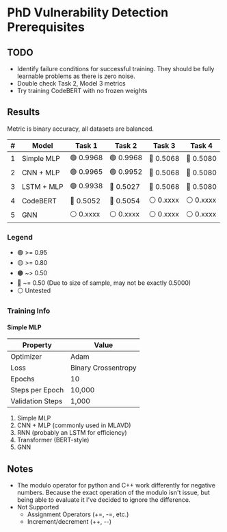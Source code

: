 # PhD Vulnerability Detection Prerequisites

## TODO
* Identify failure conditions for successful training. They should be fully learnable problems as there is zero noise.
* Double check Task 2, Model 3 metrics
* Try training CodeBERT with no frozen weights


## Results

Metric is binary accuracy, all datasets are balanced.

| # | Model       | Task 1    | Task 2    | Task 3    | Task 4    |
|---|-------------|-----------|-----------|-----------|-----------|
| 1 | Simple MLP  | 🟢 0.9968 | 🟢 0.9968 | 🔴 0.5068 | 🔴 0.5080 |
| 2 | CNN + MLP   | 🟢 0.9965 | 🟢 0.9952 | 🔴 0.5068 | 🔴 0.5080 |
| 3 | LSTM + MLP  | 🟢 0.9938 | 🔴 0.5027 | 🔴 0.5068 | 🔴 0.5080 |
| 4 | CodeBERT    | 🔴 0.5052 | 🔴 0.5054 | ⚪ 0.xxxx | ⚪ 0.xxxx |
| 5 | GNN         | ⚪ 0.xxxx | ⚪ 0.xxxx | ⚪ 0.xxxx | ⚪ 0.xxxx |

### Legend
* 🟢 >= 0.95
* 🟡 >= 0.80
* 🟠 ~> 0.50
* 🔴 ~= 0.50 (Due to size of sample, may not be exactly 0.5000)
* ⚪ Untested


### Training Info
#### Simple MLP
| Property         | Value               |
|------------------|---------------------|
| Optimizer        | Adam                |
| Loss             | Binary Crossentropy |
| Epochs           | 10                  |
| Steps per Epoch  | 10,000              |
| Validation Steps | 1,000               |

1. Simple MLP
2. CNN + MLP (commonly used in MLAVD)
3. RNN (probably an LSTM for efficiency)
4. Transformer (BERT-style)
5. GNN


## Notes
* The modulo operator for python and C++ work differently for negative numbers. Because the exact operation of the modulo isn't issue, but being able to evaluate it I've decided to ignore the difference.
* Not Supported
    * Assignment Operators (+=, -=, etc.)
    * Increment/decrement (++, --)


